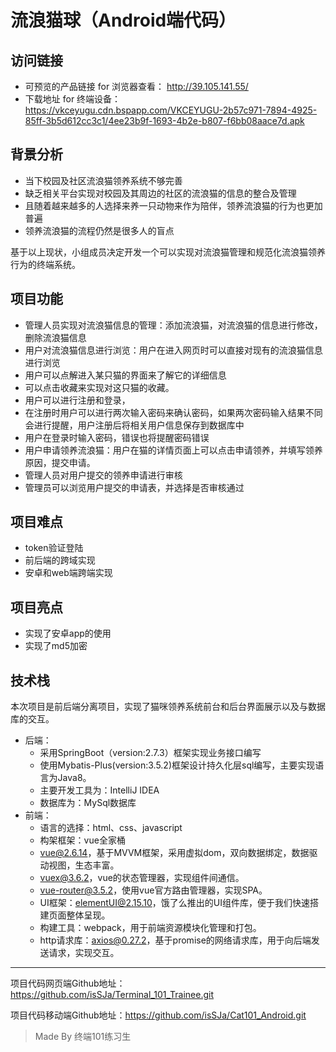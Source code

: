 # 流浪猫球（Android端代码）
## 访问链接
* 可预览的产品链接 for 浏览器查看：
  http://39.105.141.55/
* 下载地址 for 终端设备：  
  https://vkceyugu.cdn.bspapp.com/VKCEYUGU-2b57c971-7894-4925-85ff-3b5d612cc3c1/4ee23b9f-1693-4b2e-b807-f6bb08aace7d.apk

## 背景分析
* 当下校园及社区流浪猫领养系统不够完善
* 缺乏相关平台实现对校园及其周边的社区的流浪猫的信息的整合及管理
* 且随着越来越多的人选择来养一只动物来作为陪伴，领养流浪猫的行为也更加普遍
* 领养流浪猫的流程仍然是很多人的盲点

基于以上现状，小组成员决定开发一个可以实现对流浪猫管理和规范化流浪猫领养行为的终端系统。

## 项目功能
* 管理人员实现对流浪猫信息的管理：添加流浪猫，对流浪猫的信息进行修改，删除流浪猫信息
* 用户对流浪猫信息进行浏览：用户在进入网页时可以直接对现有的流浪猫信息进行浏览
* 用户可以点解进入某只猫的界面来了解它的详细信息
* 可以点击收藏来实现对这只猫的收藏。
* 用户可以进行注册和登录，
* 在注册时用户可以进行两次输入密码来确认密码，如果两次密码输入结果不同会进行提醒，用户注册后将相关用户信息保存到数据库中
* 用户在登录时输入密码，错误也将提醒密码错误
* 用户申请领养流浪猫：用户在猫的详情页面上可以点击申请领养，并填写领养原因，提交申请。
* 管理人员对用户提交的领养申请进行审核
* 管理员可以浏览用户提交的申请表，并选择是否审核通过
## 项目难点
* token验证登陆
* 前后端的跨域实现
* 安卓和web端跨端实现
## 项目亮点
* 实现了安卓app的使用
* 实现了md5加密
## 技术栈
本次项目是前后端分离项目，实现了猫咪领养系统前台和后台界面展示以及与数据库的交互。
* 后端：
    * 采用SpringBoot（version:2.7.3）框架实现业务接口编写
    * 使用Mybatis-Plus(version:3.5.2)框架设计持久化层sql编写，主要实现语言为Java8。
    * 主要开发工具为：IntelliJ IDEA
    * 数据库为：MySql数据库
* 前端：
    * 语言的选择：html、css、javascript
    * 构架框架：vue全家桶
    * vue@2.6.14，基于MVVM框架，采用虚拟dom，双向数据绑定，数据驱动视图，生态丰富。
    * vuex@3.6.2，vue的状态管理器，实现组件间通信。
    * vue-router@3.5.2，使用vue官方路由管理器，实现SPA。
    * UI框架：elementUI@2.15.10，饿了么推出的UI组件库，便于我们快速搭建页面整体呈现。
    * 构建工具：webpack，用于前端资源模块化管理和打包。
    * http请求库：axios@0.27.2，基于promise的网络请求库，用于向后端发送请求，实现交互。

---
项目代码网页端Github地址：https://github.com/isSJa/Terminal_101_Trainee.git

项目代码移动端Github地址：https://github.com/isSJa/Cat101_Android.git


> Made By 终端101练习生
